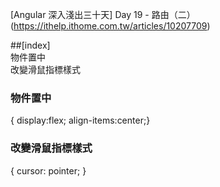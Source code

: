 
[Angular 深入淺出三十天] Day 19 - 路由（二）(https://ithelp.ithome.com.tw/articles/10207709)


##[index]  
物件置中  
改變滑鼠指標樣式  


### 物件置中  
{ display:flex; align-items:center;}  

### 改變滑鼠指標樣式  
{ cursor: pointer; }  

